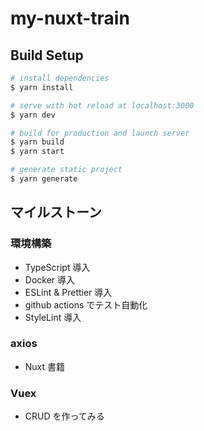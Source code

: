 # my-nuxt-train

## Build Setup

```bash
# install dependencies
$ yarn install

# serve with hot reload at localhost:3000
$ yarn dev

# build for production and launch server
$ yarn build
$ yarn start

# generate static project
$ yarn generate
```

## マイルストーン

### 環境構築

- TypeScript 導入
- Docker 導入
- ESLint & Prettier 導入
- github actions でテスト自動化
- StyleLint 導入

### axios

- Nuxt 書籍

### Vuex

- CRUD を作ってみる
